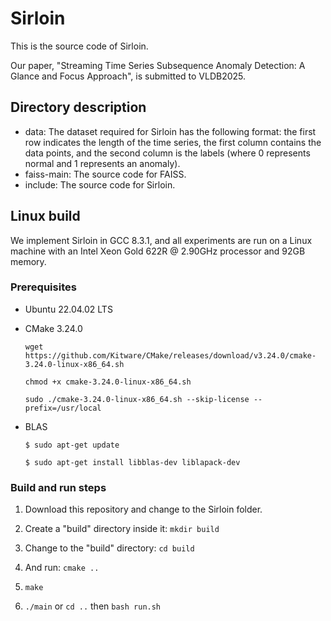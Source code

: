 # Sirloin
This is the source code of Sirloin.

Our paper, "Streaming Time Series Subsequence Anomaly Detection: A Glance and Focus Approach", is submitted to VLDB2025.

## Directory description
  * data: The dataset required for Sirloin has the following format: the first row indicates the length of the time series, the first column contains the data points, and the second column is the labels (where 0 represents normal and 1 represents an anomaly).
  * faiss-main: The source code for FAISS.
  * include: The source code for Sirloin.

## Linux build
We implement Sirloin in GCC 8.3.1, and all experiments are run on a Linux machine with an Intel Xeon Gold 622R @ 2.90GHz processor and 92GB memory. 

### Prerequisites
 * Ubuntu 22.04.02 LTS
 * CMake 3.24.0

   `wget https://github.com/Kitware/CMake/releases/download/v3.24.0/cmake-3.24.0-linux-x86_64.sh`

   `chmod +x cmake-3.24.0-linux-x86_64.sh`

   `sudo ./cmake-3.24.0-linux-x86_64.sh --skip-license --prefix=/usr/local`
 * BLAS
   
   `$ sudo apt-get update`
   
   `$ sudo apt-get install libblas-dev liblapack-dev`

### Build and run steps
1. Download this repository and change to the Sirloin folder.

2. Create a "build" directory inside it: `mkdir build`

3. Change to the "build" directory: `cd build`

4. And run: `cmake ..`

5. `make`

6. `./main` or `cd ..` then `bash run.sh`
